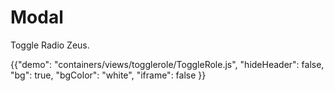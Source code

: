 # Modal

<p class="description">Toggle Radio Zeus.</p>

{{"demo": "containers/views/togglerole/ToggleRole.js", "hideHeader": false, "bg": true, "bgColor": "white", "iframe": false }}

